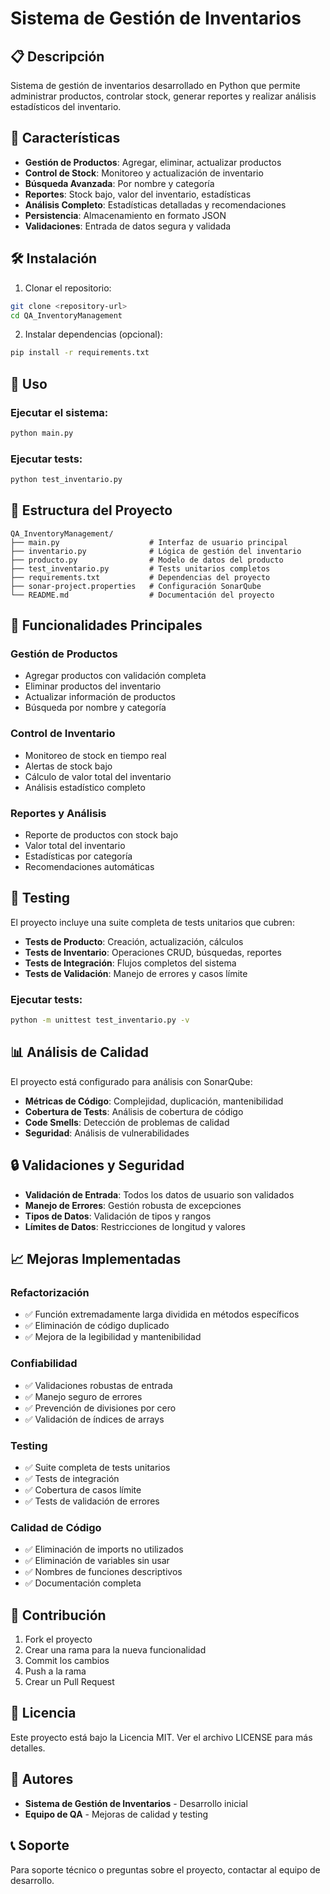 # Sistema de Gestión de Inventarios

## 📋 Descripción

Sistema de gestión de inventarios desarrollado en Python que permite administrar productos, controlar stock, generar reportes y realizar análisis estadísticos del inventario.

## 🚀 Características

- **Gestión de Productos**: Agregar, eliminar, actualizar productos
- **Control de Stock**: Monitoreo y actualización de inventario
- **Búsqueda Avanzada**: Por nombre y categoría
- **Reportes**: Stock bajo, valor del inventario, estadísticas
- **Análisis Completo**: Estadísticas detalladas y recomendaciones
- **Persistencia**: Almacenamiento en formato JSON
- **Validaciones**: Entrada de datos segura y validada

## 🛠️ Instalación

1. Clonar el repositorio:
```bash
git clone <repository-url>
cd QA_InventoryManagement
```

2. Instalar dependencias (opcional):
```bash
pip install -r requirements.txt
```

## 🎯 Uso

### Ejecutar el sistema:
```bash
python main.py
```

### Ejecutar tests:
```bash
python test_inventario.py
```

## 📁 Estructura del Proyecto

```
QA_InventoryManagement/
├── main.py                    # Interfaz de usuario principal
├── inventario.py              # Lógica de gestión del inventario
├── producto.py                # Modelo de datos del producto
├── test_inventario.py         # Tests unitarios completos
├── requirements.txt           # Dependencias del proyecto
├── sonar-project.properties   # Configuración SonarQube
└── README.md                  # Documentación del proyecto
```

## 🔧 Funcionalidades Principales

### Gestión de Productos
- Agregar productos con validación completa
- Eliminar productos del inventario
- Actualizar información de productos
- Búsqueda por nombre y categoría

### Control de Inventario
- Monitoreo de stock en tiempo real
- Alertas de stock bajo
- Cálculo de valor total del inventario
- Análisis estadístico completo

### Reportes y Análisis
- Reporte de productos con stock bajo
- Valor total del inventario
- Estadísticas por categoría
- Recomendaciones automáticas

## 🧪 Testing

El proyecto incluye una suite completa de tests unitarios que cubren:

- **Tests de Producto**: Creación, actualización, cálculos
- **Tests de Inventario**: Operaciones CRUD, búsquedas, reportes
- **Tests de Integración**: Flujos completos del sistema
- **Tests de Validación**: Manejo de errores y casos límite

### Ejecutar tests:
```bash
python -m unittest test_inventario.py -v
```

## 📊 Análisis de Calidad

El proyecto está configurado para análisis con SonarQube:

- **Métricas de Código**: Complejidad, duplicación, mantenibilidad
- **Cobertura de Tests**: Análisis de cobertura de código
- **Code Smells**: Detección de problemas de calidad
- **Seguridad**: Análisis de vulnerabilidades

## 🔒 Validaciones y Seguridad

- **Validación de Entrada**: Todos los datos de usuario son validados
- **Manejo de Errores**: Gestión robusta de excepciones
- **Tipos de Datos**: Validación de tipos y rangos
- **Límites de Datos**: Restricciones de longitud y valores

## 📈 Mejoras Implementadas

### Refactorización
- ✅ Función extremadamente larga dividida en métodos específicos
- ✅ Eliminación de código duplicado
- ✅ Mejora de la legibilidad y mantenibilidad

### Confiabilidad
- ✅ Validaciones robustas de entrada
- ✅ Manejo seguro de errores
- ✅ Prevención de divisiones por cero
- ✅ Validación de índices de arrays

### Testing
- ✅ Suite completa de tests unitarios
- ✅ Tests de integración
- ✅ Cobertura de casos límite
- ✅ Tests de validación de errores

### Calidad de Código
- ✅ Eliminación de imports no utilizados
- ✅ Eliminación de variables sin usar
- ✅ Nombres de funciones descriptivos
- ✅ Documentación completa

## 🤝 Contribución

1. Fork el proyecto
2. Crear una rama para la nueva funcionalidad
3. Commit los cambios
4. Push a la rama
5. Crear un Pull Request

## 📄 Licencia

Este proyecto está bajo la Licencia MIT. Ver el archivo LICENSE para más detalles.

## 👥 Autores

- **Sistema de Gestión de Inventarios** - Desarrollo inicial
- **Equipo de QA** - Mejoras de calidad y testing

## 📞 Soporte

Para soporte técnico o preguntas sobre el proyecto, contactar al equipo de desarrollo.